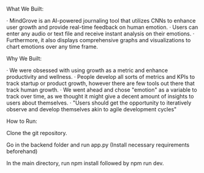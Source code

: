 What We Built:

· MindGrove is an AI-powered journaling tool that utilizes CNNs to enhance user growth and provide real-time feedback on human emotion. 
· Users can enter any audio or text file and receive instant analysis on their emotions. 
· Furthermore, it also displays comprehensive graphs and visualizations to chart emotions over any time frame.

Why We Built:

· We were obsessed with using growth as a metric and enhance productivity and wellness.
· People develop all sorts of metrics and KPIs to track startup or product growth, however there are few tools out there that track human growth.
· We went ahead and chose "emotion" as a variable to track over time, as we thought it might give a decent amount of insights to users about themselves.
· "Users should get the opportunity to iteratively observe and develop themselves akin to agile development cycles" 

How to Run:

Clone the git repository.

Go in the backend folder and run app.py (Install necessary requirements beforehand)

In the main directory, run npm install followed by npm run dev.
